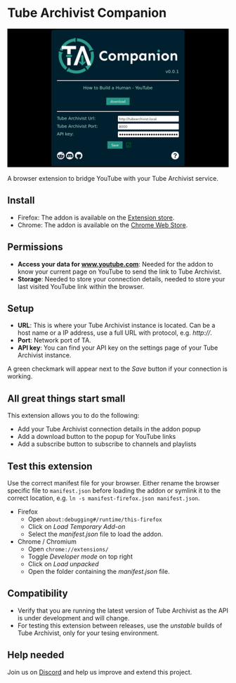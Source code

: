 # Tube Archivist Companion

![popup screenshot](assets/screenshot.png?raw=true "Tube Archivist Companion Popup") 

A browser extension to bridge YouTube with your Tube Archivist service.

## Install
- Firefox: The addon is available on the [Extension store](https://addons.mozilla.org/addon/tubearchivist-companion/).
- Chrome: The addon is available on the [Chrome Web Store](https://chrome.google.com/webstore/detail/tubearchivist-companion/jjnkmicfnfojkkgobdfeieblocadmcie).

## Permissions
- **Access your data for www.youtube.com**: Needed for the addon to know your current page on YouTube to send the link to Tube Archivist.
- **Storage**: Needed to store your connection details, needed to store your last visited YouTube link within the browser.

## Setup
- **URL**: This is where your Tube Archivist instance is located. Can be a host name or a IP address, use a full URL with protocol, e.g. *http://*. 
- **Port**: Network port of TA.
- **API key**: You can find your API key on the settings page of your Tube Archivist instance. 

A green checkmark will appear next to the *Save* button if your connection is working.

## All great things start small
This extension allows you to do the following:
- Add your Tube Archivist connection details in the addon popup
- Add a download button to the popup for YouTube links
- Add a subscribe button to subscribe to channels and playlists

## Test this extension
Use the correct manifest file for your browser. Either rename the browser specific file to `manifest.json` before loading the addon or symlink it to the correct location, e.g. `ln -s manifest-firefox.json manifest.json`.
- Firefox
  - Open `about:debugging#/runtime/this-firefox`
  - Click on *Load Temporary Add-on*
  - Select the *manifest.json* file to load the addon. 
- Chrome / Chromium
  - Open `chrome://extensions/`
  - Toggle *Developer mode* on top right
  - Click on *Load unpacked*
  - Open the folder containing the *manifest.json* file.

## Compatibility
- Verify that you are running the latest version of Tube Archivist as the API is under development and will change.
- For testing this extension between releases, use the *unstable* builds of Tube Archivist, only for your tesing environment.

## Help needed
Join us on [Discord](https://discord.gg/AFwz8nE7BK) and help us improve and extend this project.
